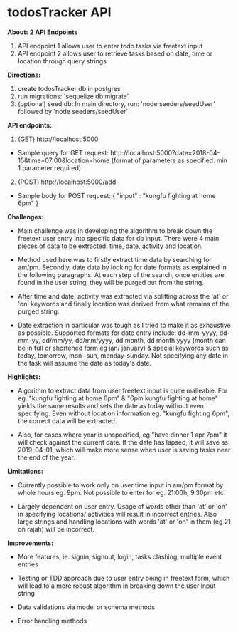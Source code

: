 # todosTracker API

**About:**
**2 API Endpoints**
1. API endpoint 1 allows user to enter todo tasks via freetext input
2. API endpoint 2 allows user to retrieve tasks based on date, time or location through query strings


**Directions:**

1. create todosTracker db in postgres
2. run migrations: 'sequelize db:migrate'
3. (optional) seed db:
In main directory, run: 'node seeders/seedUser' followed by 'node seeders/seedUser'

**API endpoints:**
1. (GET) http://localhost:5000
* Sample query for GET request: http://localhost:5000?date=2018-04-15&time=07:00&location=home
(format of parameters as specified. min 1 parameter required)

2. (POST) http://localhost:5000/add 
* Sample body for POST request:
{
	"input" : "kungfu fighting at home 6pm"
}

**Challenges:**
* Main challenge was in developing the algorithm to break down the freetext user entry into specific data for db input. There were 4 main pieces of data to be extracted: time, date, activity and location.

* Method used here was to firstly extract time data by searching for am/pm. Secondly, date data by looking for date formats as explained in the following paragraphs. At each step of the search, once entities are found in the user string, they will be purged out from the string.

* After time and date, activity was extracted via splitting across the 'at' or 'on' keywords and finally location was derived from what remains of the purged string. 

* Date extraction in particular was tough as I tried to make it as exhaustive as possible. Supported formats for date entry include: dd-mm-yyyy, dd-mm-yy, dd/mm/yy, dd/mm/yyyy, dd month, dd month yyyy (month can be in full or shortened form eg jan/ january) & special keywords such as today, tomorrow, mon- sun, monday-sunday. Not specifying any date in the task will assume the date as today's date. 

**Highlights:**
* Algorithm to extract data from user freetext input is quite malleable. For eg. "kungfu fighting at home 6pm" & "6pm kungfu fighting at home" yields the same results and sets the date as today without even specifying. Even without location information eg. "kungfu fighting 6pm", the correct data will be extracted.

* Also, for cases where year is unspecified, eg "have dinner 1 apr 7pm" it will check against the current date. If the date has lapsed, it will save as 2019-04-01, which will make more sense when user is saving tasks near the end of the year.

**Limitations:**
* Currently possible to work only on user time input in am/pm format by whole hours eg. 9pm. Not possible to enter for eg. 21:00h, 9.30pm etc.

* Largely dependent on user entry. Usage of words other than 'at' or 'on' in specifying locations/ activities will result in incorrect entries. Also large strings and handling locations with words 'at' or 'on' in them (eg 21 on rajah) will be incorrect.

**Improvements:**
* More features, ie. signin, signout, login, tasks clashing, multiple event entries

* Testing or TDD approach due to user entry being in freetext form, which will lead to a more robust algorithm in breaking down the user input string

* Data validations via model or schema methods

* Error handling methods


